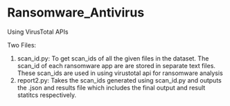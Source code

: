 # Ransomware_Antivirus
Using VirusTotal APIs

Two Files:
1. scan_id.py: To get scan_ids of all the given files in the dataset. The scan_id of each ransomware app are are stored in separate text files. These scan_ids are used in using virustotal api for ransomware analysis
2. report2.py: Takes the scan_ids generated using scan_id.py and outputs the .json and results file which includes the final output and result statitcs respectively. 
